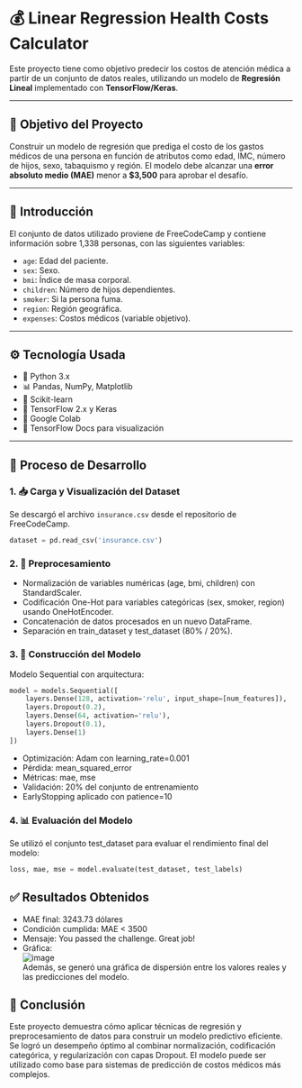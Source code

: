 # 💰 Linear Regression Health Costs Calculator

Este proyecto tiene como objetivo predecir los costos de atención médica a partir de un conjunto de datos reales, utilizando un modelo de **Regresión Lineal** implementado con **TensorFlow/Keras**.

---

## 🎯 Objetivo del Proyecto

Construir un modelo de regresión que prediga el costo de los gastos médicos de una persona en función de atributos como edad, IMC, número de hijos, sexo, tabaquismo y región. El modelo debe alcanzar una **error absoluto medio (MAE)** menor a **$3,500** para aprobar el desafío.

---

## 📖 Introducción

El conjunto de datos utilizado proviene de FreeCodeCamp y contiene información sobre 1,338 personas, con las siguientes variables:

- `age`: Edad del paciente.
- `sex`: Sexo.
- `bmi`: Índice de masa corporal.
- `children`: Número de hijos dependientes.
- `smoker`: Si la persona fuma.
- `region`: Región geográfica.
- `expenses`: Costos médicos (variable objetivo).

---

## ⚙️ Tecnología Usada

- 🐍 Python 3.x
- 📊 Pandas, NumPy, Matplotlib
- 🤖 Scikit-learn
- 🔬 TensorFlow 2.x y Keras
- 📁 Google Colab
- 🧪 TensorFlow Docs para visualización

---

## 🧪 Proceso de Desarrollo

### 1. 📥 Carga y Visualización del Dataset

Se descargó el archivo `insurance.csv` desde el repositorio de FreeCodeCamp.

```python
dataset = pd.read_csv('insurance.csv')
```

### 2. 🔄 Preprocesamiento
- Normalización de variables numéricas (age, bmi, children) con StandardScaler.
- Codificación One-Hot para variables categóricas (sex, smoker, region) usando OneHotEncoder.
- Concatenación de datos procesados en un nuevo DataFrame.
- Separación en train_dataset y test_dataset (80% / 20%).

### 3. 🧠 Construcción del Modelo
Modelo Sequential con arquitectura:
```python
model = models.Sequential([
    layers.Dense(128, activation='relu', input_shape=[num_features]),
    layers.Dropout(0.2),
    layers.Dense(64, activation='relu'),
    layers.Dropout(0.1),
    layers.Dense(1)
])
```
- Optimización: Adam con learning_rate=0.001
- Pérdida: mean_squared_error
- Métricas: mae, mse
- Validación: 20% del conjunto de entrenamiento
- EarlyStopping aplicado con patience=10

### 4. 📊 Evaluación del Modelo
Se utilizó el conjunto test_dataset para evaluar el rendimiento final del modelo:
```python
loss, mae, mse = model.evaluate(test_dataset, test_labels)
```

## ✅ Resultados Obtenidos
- MAE final: 3243.73 dólares
- Condición cumplida: MAE < 3500
- Mensaje: You passed the challenge. Great job!
- Gráfica:<br>
![image](https://github.com/user-attachments/assets/a2c619b4-c8e6-4b86-ad9a-53c1af024b61)<br>
Además, se generó una gráfica de dispersión entre los valores reales y las predicciones del modelo.

## 🧾 Conclusión
Este proyecto demuestra cómo aplicar técnicas de regresión y preprocesamiento de datos para construir un modelo predictivo eficiente. Se logró un desempeño óptimo al combinar normalización, codificación categórica, y regularización con capas Dropout. El modelo puede ser utilizado como base para sistemas de predicción de costos médicos más complejos.

